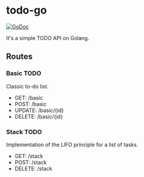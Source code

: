 # todo-go

[![GoDoc](https://godoc.org/github.com/lib/pq?status.svg)](https://pkg.go.dev/github.com/lib/pq?tab=doc)

It's a simple TODO API on Golang.

## Routes

### Basic TODO

Сlassic to-do list.

- GET: /basic
- POST: /basic
- UPDATE: /basic/{id}
- DELETE: /basic/{id}

### Stack TODO

Implementation of the LIFO principle for a list of tasks.

- GET: /stack
- POST: /stack
- DELETE: /stack